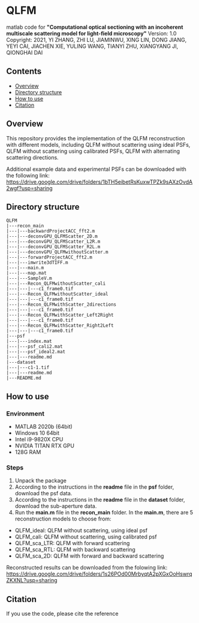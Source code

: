 # QLFM
matlab code for **"Computational optical sectioning with an incoherent multiscale scattering model for light-field microscopy"**
Version: 1.0 Copyright: 2021, YI ZHANG, ZHI LU, JIAMINWU, XING LIN, DONG JIANG, YEYI CAI, JIACHEN XIE, YULING WANG, TIANYI ZHU, XIANGYANG JI, QIONGHAI DAI

## Contents
- [Overview](#Overview)
- [Directory structure](#Directory-structure)
- [How to use](#How-to-use)
- [Citation](#Citation)

## Overview
This repository provides the implementation of the QLFM reconstruction with different models, including QLFM without scattering using ideal PSFs, QLFM without scattering using calibrated PSFs, QLFM with alternating scattering directions.

Additional example data and experimental PSFs can be downloaded with the following link:
https://drive.google.com/drive/folders/1bTH5eibetRsKuxwTPZk9sAXzOvdA2wgf?usp=sharing

## Directory structure

```
QLFM
|---recon_main
|---|---backwardProjectACC_fft2.m
|---|---deconvGPU_QLFMScatter_2D.m
|---|---deconvGPU_QLFMScatter_L2R.m
|---|---deconvGPU_QLFMScatter_R2L.m
|---|---deconvGPU_QLFMwithoutScatter.m
|---|---forwardProjectACC_fft2.m
|---|---imwrite3dTIFF.m
|---|---main.m
|---|---map.mat
|---|---SampleV.m
|---|---Recon_QLFMwithoutScatter_cali
|---|---|---c1_frame0.tif
|---|---Recon_QLFMwithoutScatter_ideal
|---|---|---c1_frame0.tif
|---|---Recon_QLFMwithScatter_2directions
|---|---|---c1_frame0.tif
|---|---Recon_QLFMwithScatter_Left2Right
|---|---|---c1_frame0.tif
|---|---Recon_QLFMwithScatter_Right2Left
|---|---|---c1_frame0.tif
|---psf
|---|---index.mat
|---|---psf_cali2.mat
|---|---psf_ideal2.mat
|---|---readme.md
|---dataset
|---|---c1-1.tif
|---|---readme.md
|---README.md
```
## How to use

### Environment
*   MATLAB 2020b (64bit)
*   Windows 10 64bit 
*   Intel i9-9820X CPU
*   NVIDIA TITAN RTX GPU
*   128G RAM

### Steps
1. Unpack the package
2. According to the instructions in the **readme** file in the **psf** folder, download the psf data. 
3. According to the instructions in the **readme** file in the **dataset** folder, download the sub-aperture data. 
4. Run the **main.m** file in the **recon_main** folder. In the **main.m**, there are 5 reconstruction models to choose from: 
  * QLFM_ideal: QLFM without scattering, using ideal psf
  * QLFM_cali: QLFM without scattering, using calibrated psf
  * QLFM_sca_LTR: QLFM with forward scattering 
  * QLFM_sca_RTL: QLFM with backward scattering  
  * QLFM_sca_2D: QLFM with forward and backward scattering 

Reconstructed results can be downloaded from the folowing link:
https://drive.google.com/drive/folders/1s26POd00MrbyqtA2pXGxOoHswrqZKXNL?usp=sharing

## Citation
If you use the code, please cite the reference 

